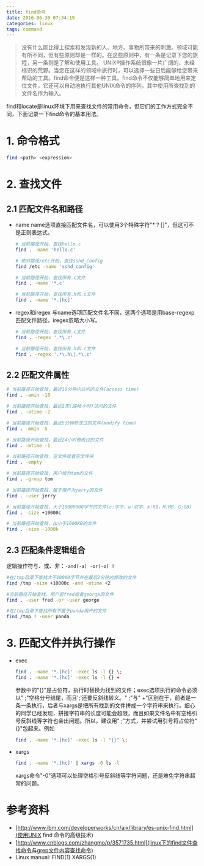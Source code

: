 ```yaml
---
title: find命令
date: 2016-06-30 07:34:19
categories: linux
tags: command
---
```


> 没有什么能比得上探索和发现新的人、地方、事物所带来的刺激。领域可能有所不同，但有些原则却是一样的。在这些原则中，有一条是记录下您的旅程，另一条则是了解和使用工具。
> UNIX®操作系统很像一片广阔的、未经标识的荒野。当您在这样的领域中旅行时，可以选择一些日后能够给您带来帮助的工具。find命令便是这样一种工具。find命令不仅能够简单地用来定位文件，它还可以自动地执行其他UNIX命令的序列，其中使用所查找到的文件名作为输入。

find和locate是linux环境下用来查找文件的常用命令，但它们的工作方式完全不同，下面记录一下find命令的基本用法。

# 1. 命令格式 #

```bash
find <path> <expression>
```

# 2. 查找文件 #

## 2.1 匹配文件名和路径 ##

- name
  name选项直接匹配文件名，可以使用3个特殊字符"* ? []"，但这可不是正则表达式。
  ```bash
  # 当前路径开始，查找hello.c
  find . -name 'hello.c'
  
  # 绝对路径/etc开始，查找sshd_config
  find /etc -name 'sshd_config'
  
  # 当前路径开始，查找所有.c文件
  find . -name '*.c'
  
  # 当前路径开始，查找所有.h和.c文件
  find . -name '*.[hc]'
  ```

- regex和iregex
  与name选项匹配文件名不同，这两个选项是用base-regexp匹配文件路径，iregex忽略大小写。
  ```bash
  # 当前路径开始，查找所有.c文件
  find . -regex '.*\.c'
  
  # 当前路径开始，查找所有.h和.c文件
  find . -regex '.*\.h\|.*\.c'
  ```

## 2.2 匹配文件属性 ##

```bash
# 当前路径开始查找，最近10分钟内访问的文件(access time)
find . -amin -10

# 当前路径开始查找，最近2天(或48小时)访问的文件
find . -atime -2

# 当前路径开始查找，最近5分钟修改过的文件(modify time)
find . -mmin -5

# 当前路径开始查找，最近24小时修改过的文件
find . -mtime -1

# 当前路径开始查找，空文件或者空文件夹
find . -empty

# 当前路径开始查找，用户组为tom的文件
find . -group tom

# 当前路径开始查找，属于用户为jerry的文件
find . -user jerry

# 当前路径开始查找，大于10000000字节的文件(c:字节，w:双字，k:KB，M:MB，G:GB)
find . -size +10000c

# 当前路径开始查找，出小于1000KB的文件
find . -size -1000k
```

## 2.3 匹配条件逻辑组合 ##

逻辑操作符与、或、非：`-and(-a) -or(-o) !`

```bash
#在/tmp目录下查找大于10000字节并在最后2分钟内修改的文件
find /tmp -size +10000c -and -mtime +2

#当前路径开始查找，用户是fred或者george的文件
find . -user fred -or -user george

#在/tmp目录下查找所有不属于panda用户的文件
find /tmp ! -user panda
```

# 3. 匹配文件并执行操作 #

- exec
  ```bash
  find . -name '*.[hc]' -exec ls -l {} \;
  find . -name '*.[hc]' -exec ls -l {} +
  ```
  参数中的"{}"是占位符，执行时替换为找到的文件；exec选项执行的命令必须以" ;"空格分号结尾，而且';'还要反斜线转义。" ;"与" +"区别在于，前者是一条一条执行，后者与xargs是把所有找到的文件拼成一个字符串来执行。细心的同学已经发现，拼接字符串的长度可能会超限，而且如果文件名中有空格引号反斜线等字符也会出问题。所以，建议用" ;"方式，并尝试用引号将占位符"{}"包起来。例如
  ```bash
  find . -name '*.[hc]' -exec ls -l "{}" \;
  ```
  
- xargs
  ```bash
  find . -name '*.[hc]' | xargs -0 ls -l
  ```
  xargs命令"-0"选项可以处理空格引号反斜线等字符问题，还是难免字符串超常的问题。

# 参考资料 #

- [http://www.ibm.com/developerworks/cn/aix/library/es-unix-find.html](使用UNIX find 命令的高级技术)
- [http://www.cnblogs.com/zhangmo/p/3571735.html](linux下的find文件查找命令与grep文件内容查找命令)
- Linux manual: FIND(1) XARGS(1)
